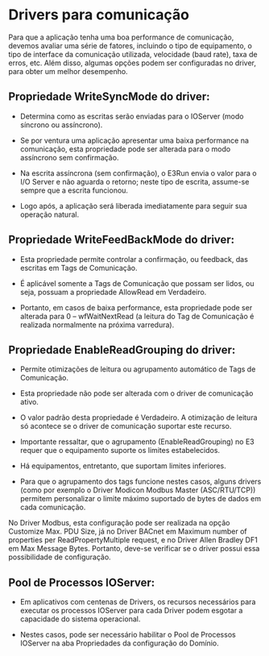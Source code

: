 Drivers para comunicação
=====================================================================================================

Para que a aplicação tenha uma boa performance de comunicação, devemos avaliar uma série de fatores, incluindo o tipo de equipamento, o tipo de interface da comunicação utilizada, velocidade (baud rate), taxa de erros, etc. Além disso, algumas opções podem ser configuradas no driver, para obter um melhor desempenho.

Propriedade WriteSyncMode do driver: 
-----------------------------------------------------------------------------------------------------
    
* Determina como as escritas serão enviadas para o IOServer (modo síncrono ou assíncrono).

* Se por ventura uma aplicação apresentar uma baixa performance na comunicação, esta propriedade pode ser alterada para o modo assíncrono sem confirmação.

* Na escrita assíncrona (sem confirmação), o E3Run envia o valor para o I/O Server e não aguarda o retorno; neste tipo de escrita, assume-se sempre que a escrita funcionou.

* Logo após, a aplicação será liberada imediatamente para seguir sua operação natural.

Propriedade WriteFeedBackMode do driver:
-----------------------------------------------------------------------------------------------------
    
* Esta propriedade permite controlar a confirmação, ou feedback, das escritas em Tags de Comunicação.

* É aplicável somente a Tags de Comunicação que possam ser lidos, ou seja, possuam a propriedade AllowRead em Verdadeiro.

* Portanto, em casos de baixa performance, esta propriedade pode ser alterada para 0 – wfWaitNextRead (a leitura do Tag de Comunicação é realizada normalmente na próxima varredura).

Propriedade EnableReadGrouping do driver:
-----------------------------------------------------------------------------------------------------

* Permite otimizações de leitura ou agrupamento automático de Tags de Comunicação.

* Esta propriedade não pode ser alterada com o driver de comunicação ativo.

* O valor padrão desta propriedade é Verdadeiro. A otimização de leitura só acontece se o driver de comunicação suportar este recurso.

* Importante ressaltar, que o agrupamento (EnableReadGrouping) no E3 requer que o equipamento suporte os limites estabelecidos.

* Há equipamentos, entretanto, que suportam limites inferiores.

* Para que o agrupamento dos tags funcione nestes casos, alguns drivers (como por exemplo o Driver Modicon Modbus Master (ASC/RTU/TCP)) permitem personalizar o limite máximo suportado de bytes de dados em cada comunicação.

No Driver Modbus, esta configuração pode ser realizada na opção Customize Max. PDU Size, já no Driver BACnet em Maximum number of properties per ReadPropertyMultiple request, e no Driver Allen Bradley DF1 em Max Message Bytes. Portanto, deve-se verificar se o driver possui essa possibilidade de configuração.

Pool de Processos IOServer:
-----------------------------------------------------------------------------------------------------

* Em aplicativos com centenas de Drivers, os recursos necessários para executar os processos IOServer para cada Driver podem esgotar a capacidade do sistema operacional.

* Nestes casos, pode ser necessário habilitar o Pool de Processos IOServer na aba Propriedades da configuração do Domínio.